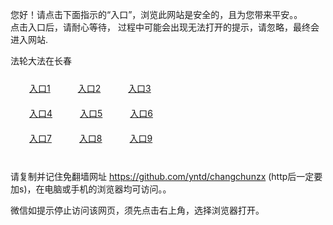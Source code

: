 您好！请点击下面指示的“入口”，浏览此网站是安全的，且为您带来平安。。 <br/>
点击入口后，请耐心等待， 过程中可能会出现无法打开的提示，请忽略，最终会进入网站. </br>

法轮大法在长春<br/>
<div style="padding:10px"><a style="margin:20px" target="_blank" href="https://d3jyz5wg9i6y11.cloudfront.net/2Qpsp?ovivbb" id="ccLink1" rel="nofollow">入口1</a> <a target="_blank" style="margin:20px" href="https://d3u1rzvkqcnsjc.cloudfront.net/2Qpsp?kpsre" id="ccLink2" rel="nofollow">入口2</a> <a style="margin:20px" target="_blank" href="https://d2t9kf6cq2u7gt.cloudfront.net/2Qpsp?tfhuxzba" id="ccLink3" rel="nofollow">入口3</a></div>

<div style="padding:10px" ><a style="margin:20px" target="_blank" href="https://d3jyz5wg9i6y11.cloudfront.net/2Qpsp?ovivbb" id="ccLink4" rel="nofollow">入口4</a> <a style="margin:20px" href="https://d3u1rzvkqcnsjc.cloudfront.net/2Qpsp?kpsre" target="_blank" id="ccLink5" rel="nofollow">入口5</a> <a style="margin:20px" href="https://d2t9kf6cq2u7gt.cloudfront.net/2Qpsp?tfhuxzba" target="_blank" id="ccLink6" rel="nofollow">入口6</a></div>

<div style="padding:10px"><a style="margin:20px" target="_blank" href="https://d3jyz5wg9i6y11.cloudfront.net/2Qpsp?ovivbb" id="ccLink7" rel="nofollow">入口7</a> <a style="margin:20px" href="https://d3u1rzvkqcnsjc.cloudfront.net/2Qpsp?kpsre" target="_blank" id="ccLink8" rel="nofollow">入口8</a> <a style="margin:20px" target="_blank" href="https://d2t9kf6cq2u7gt.cloudfront.net/2Qpsp?tfhuxzba" id="ccLink9" rel="nofollow">入口9</a></div>

<br/>



请复制并记住免翻墙网址 https://github.com/yntd/changchunzx (http后一定要加s)，在电脑或手机的浏览器均可访问。。<br/>

微信如提示停止访问该网页，须先点击右上角，选择浏览器打开。
